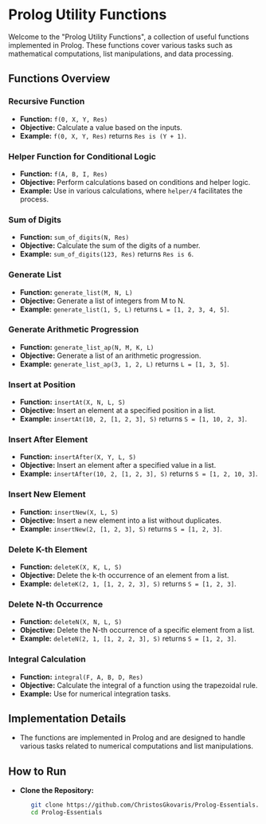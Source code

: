 # Prolog Utility Functions

Welcome to the "Prolog Utility Functions", a collection of useful functions implemented in Prolog. These functions cover various tasks such as mathematical computations, list manipulations, and data processing.

## Functions Overview

### Recursive Function
- **Function:** `f(0, X, Y, Res)`
- **Objective:** Calculate a value based on the inputs.  
- **Example:** `f(0, X, Y, Res)` returns `Res is (Y + 1)`.

### Helper Function for Conditional Logic
- **Function:** `f(A, B, I, Res)`  
- **Objective:** Perform calculations based on conditions and helper logic.  
- **Example:** Use in various calculations, where `helper/4` facilitates the process.

### Sum of Digits
- **Function:** `sum_of_digits(N, Res)`  
- **Objective:** Calculate the sum of the digits of a number.  
- **Example:** `sum_of_digits(123, Res)` returns `Res is 6`.

### Generate List
- **Function:** `generate_list(M, N, L)`  
- **Objective:** Generate a list of integers from M to N.  
- **Example:** `generate_list(1, 5, L)` returns `L = [1, 2, 3, 4, 5]`.

### Generate Arithmetic Progression
- **Function:** `generate_list_ap(N, M, K, L)`  
- **Objective:** Generate a list of an arithmetic progression.  
- **Example:** `generate_list_ap(3, 1, 2, L)` returns `L = [1, 3, 5]`.

### Insert at Position
- **Function:** `insertAt(X, N, L, S)`  
- **Objective:** Insert an element at a specified position in a list.  
- **Example:** `insertAt(10, 2, [1, 2, 3], S)` returns `S = [1, 10, 2, 3]`.

### Insert After Element
- **Function:** `insertAfter(X, Y, L, S)`
- **Objective:** Insert an element after a specified value in a list.
- **Example:** `insertAfter(10, 2, [1, 2, 3], S)` returns `S = [1, 2, 10, 3]`.

### Insert New Element
- **Function:** `insertNew(X, L, S)`  
- **Objective:** Insert a new element into a list without duplicates.  
- **Example:** `insertNew(2, [1, 2, 3], S)` returns `S = [1, 2, 3]`.

### Delete K-th Element
- **Function:** `deleteK(X, K, L, S)`  
- **Objective:** Delete the k-th occurrence of an element from a list.  
- **Example:** `deleteK(2, 1, [1, 2, 2, 3], S)` returns `S = [1, 2, 3]`.

### Delete N-th Occurrence
- **Function:** `deleteN(X, N, L, S)`
- **Objective:** Delete the N-th occurrence of a specific element from a list.  
- **Example:** `deleteN(2, 1, [1, 2, 2, 3], S)` returns `S = [1, 2, 3]`.

### Integral Calculation
- **Function:** `integral(F, A, B, D, Res)`  
- **Objective:** Calculate the integral of a function using the trapezoidal rule.  
- **Example:** Use for numerical integration tasks.

## Implementation Details
- The functions are implemented in Prolog and are designed to handle various tasks related to numerical computations and list manipulations.

## How to Run
- **Clone the Repository:**
  ```bash
     git clone https://github.com/ChristosGkovaris/Prolog-Essentials.git
     cd Prolog-Essentials
